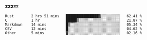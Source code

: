 ### zzz💤

<!--
**ArberSephirotheca/ArberSephirotheca** is a ✨ _special_ ✨ repository because its `README.md` (this file) appears on your GitHub profile.

Here are some ideas to get you started:

- 🌱 I’m currently learning Rust, Distributed System, and Database.
- 😄 Pronouns: He/Him
-->

<!--START_SECTION:waka-->

```text
Rust        2 hrs 51 mins   ███████████████▓░░░░░░░░░   62.41 %
C           1 hr            █████▒░░░░░░░░░░░░░░░░░░░   21.87 %
Markdown    14 mins         █▒░░░░░░░░░░░░░░░░░░░░░░░   05.34 %
CSV         12 mins         █░░░░░░░░░░░░░░░░░░░░░░░░   04.62 %
Other       5 mins          ▓░░░░░░░░░░░░░░░░░░░░░░░░   02.16 %
```

<!--END_SECTION:waka-->
